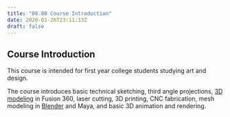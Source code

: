 ```yaml
---
title: "00.00 Course Introduction"
date: 2020-01-26T23:11:13Z
draft: false
---
```


## Course Introduction

This course is intended for first year college students studying art and design.

The course introduces basic technical sketching, third angle projections, [3D modeling](../../../../3d-modeling/3d-modeling.md) in Fusion 360, laser cutting, 3D printing, CNC fabrication, mesh modeling in [Blender](../../../../3d-modeling/blender/blender.md) and Maya, and basic 3D animation and rendering.
